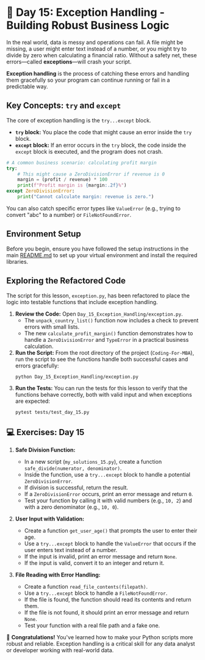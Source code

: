 # 📘 Day 15: Exception Handling - Building Robust Business Logic

In the real world, data is messy and operations can fail. A file might be missing, a user might enter text instead of a number, or you might try to divide by zero when calculating a financial ratio. Without a safety net, these errors—called **exceptions**—will crash your script.

**Exception handling** is the process of catching these errors and handling them gracefully so your program can continue running or fail in a predictable way.

## Key Concepts: `try` and `except`

The core of exception handling is the `try...except` block.

*   **`try` block:** You place the code that might cause an error inside the `try` block.
*   **`except` block:** If an error occurs in the `try` block, the code inside the `except` block is executed, and the program does not crash.

```python
# A common business scenario: calculating profit margin
try:
    # This might cause a ZeroDivisionError if revenue is 0
    margin = (profit / revenue) * 100
    print(f"Profit margin is {margin:.2f}%")
except ZeroDivisionError:
    print("Cannot calculate margin: revenue is zero.")
```

You can also catch specific error types like `ValueError` (e.g., trying to convert "abc" to a number) or `FileNotFoundError`.

## Environment Setup

Before you begin, ensure you have followed the setup instructions in the main [README.md](../../README.md) to set up your virtual environment and install the required libraries.

## Exploring the Refactored Code

The script for this lesson, `exception.py`, has been refactored to place the logic into testable functions that include exception handling.

1.  **Review the Code:** Open `Day_15_Exception_Handling/exception.py`.
    *   The `unpack_country_list()` function now includes a check to prevent errors with small lists.
    *   The new `calculate_profit_margin()` function demonstrates how to handle a `ZeroDivisionError` and `TypeError` in a practical business calculation.
2.  **Run the Script:** From the root directory of the project (`Coding-For-MBA`), run the script to see the functions handle both successful cases and errors gracefully:
    ```bash
    python Day_15_Exception_Handling/exception.py
    ```
3.  **Run the Tests:** You can run the tests for this lesson to verify that the functions behave correctly, both with valid input and when exceptions are expected:
    ```bash
    pytest tests/test_day_15.py
    ```

## 💻 Exercises: Day 15

1.  **Safe Division Function:**
    *   In a new script (`my_solutions_15.py`), create a function `safe_divide(numerator, denominator)`.
    *   Inside the function, use a `try...except` block to handle a potential `ZeroDivisionError`.
    *   If division is successful, return the result.
    *   If a `ZeroDivisionError` occurs, print an error message and return `0`.
    *   Test your function by calling it with valid numbers (e.g., `10, 2`) and with a zero denominator (e.g., `10, 0`).

2.  **User Input with Validation:**
    *   Create a function `get_user_age()` that prompts the user to enter their age.
    *   Use a `try...except` block to handle the `ValueError` that occurs if the user enters text instead of a number.
    *   If the input is invalid, print an error message and return `None`.
    *   If the input is valid, convert it to an integer and return it.

3.  **File Reading with Error Handling:**
    *   Create a function `read_file_contents(filepath)`.
    *   Use a `try...except` block to handle a `FileNotFoundError`.
    *   If the file is found, the function should read its contents and return them.
    *   If the file is not found, it should print an error message and return `None`.
    *   Test your function with a real file path and a fake one.

🎉 **Congratulations!** You've learned how to make your Python scripts more robust and reliable. Exception handling is a critical skill for any data analyst or developer working with real-world data.